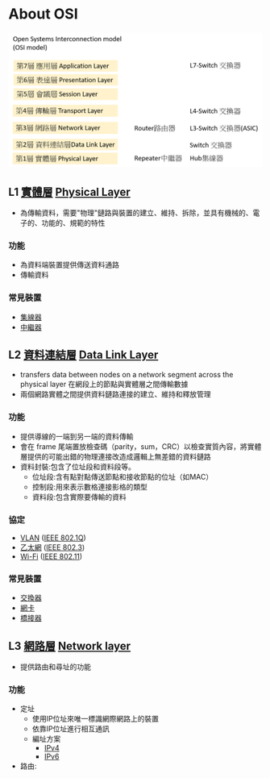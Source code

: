 # About OSI
![網路設備Network Devices](https://github.com/JimLi999/CS2021/blob/main/Info%20Tech%20Concepts/20211020/pic/networkdevices.png)
## L1 [實體層](https://zh.wikipedia.org/wiki/%E7%89%A9%E7%90%86%E5%B1%82) [Physical Layer](https://en.wikipedia.org/wiki/Physical_layer)
  - 為傳輸資料，需要"物理"鏈路與裝置的建立、維持、拆除，並具有機械的、電子的、功能的、規範的特性
### 功能
  - 為資料端裝置提供傳送資料通路
  - 傳輸資料
### 常見裝置
  - [集線器](https://github.com/JimLi999/CS2021/tree/main/Info%20Tech%20Concepts/20211020/NetworkDevices#%E9%9B%86%E7%B7%9A%E5%99%A8-hub)
  - [中繼器](https://github.com/JimLi999/CS2021/tree/main/Info%20Tech%20Concepts/20211020/NetworkDevices#%E4%B8%AD%E7%B9%BC%E5%99%A8-repeater)
## L2 [資料連結層](https://zh.wikipedia.org/wiki/%E6%95%B0%E6%8D%AE%E9%93%BE%E8%B7%AF%E5%B1%82) [Data Link Layer](https://en.wikipedia.org/wiki/Data_link_layer)
  - transfers data between nodes on a network segment across the physical layer 在網段上的節點與實體層之間傳輸數據
  - 兩個網路實體之間提供資料鏈路連接的建立、維持和釋放管理
### 功能
  - 提供導線的一端到另一端的資料傳輸
  - 會在 frame 尾端置放檢查碼（parity，sum，CRC）以檢查實質內容，將實體層提供的可能出錯的物理連接改造成邏輯上無差錯的資料鏈路
  - 資料封裝:包含了位址段和資料段等。
      - 位址段:含有點對點傳送節點和接收節點的位址（如MAC）
      - 控制段:用來表示數格連接影格的類型
      - 資料段:包含實際要傳輸的資料
### 協定
  - [VLAN](https://zh.wikipedia.org/wiki/%E8%99%9A%E6%8B%9F%E5%B1%80%E5%9F%9F%E7%BD%91) ([IEEE 802.1Q](https://zh.wikipedia.org/wiki/IEEE_802.1Q))
  - [乙太網](https://zh.wikipedia.org/wiki/%E4%BB%A5%E5%A4%AA%E7%BD%91) ([IEEE 802.3](https://zh.wikipedia.org/wiki/IEEE_802.3))
  - [Wi-Fi](https://zh.wikipedia.org/wiki/Wi-Fi) ([IEEE 802.11](https://zh.wikipedia.org/wiki/IEEE_802.11))
### 常見裝置
  - [交換器](https://github.com/JimLi999/CS2021/tree/main/Info%20Tech%20Concepts/20211020/NetworkDevices#%E4%BA%A4%E6%8F%9B%E5%99%A8-switch)
  - [網卡](https://zh.wikipedia.org/wiki/%E7%BD%91%E5%8D%A1)
  - [橋接器](https://zh.wikipedia.org/wiki/%E6%A9%8B%E6%8E%A5%E5%99%A8)
## L3 [網路層](https://zh.wikipedia.org/wiki/%E7%BD%91%E7%BB%9C%E5%B1%82) [Network layer](https://en.wikipedia.org/wiki/Network_layer)
  - 提供路由和尋址的功能
### 功能
  - 定址
    - 使用IP位址來唯一標識網際網路上的裝置
    - 依靠IP位址進行相互通訊
    - 編址方案
      - [IPv4](https://zh.wikipedia.org/wiki/IPv4)
      - [IPv6](https://zh.wikipedia.org/wiki/IPv6)
  - 路由:
